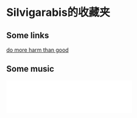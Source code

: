 # Silvigarabis的收藏夹

## Some links

<a href="https://idioms.thefreedictionary.com/do+more+harm+than+good">do more harm than good</a>

## Some music

<iframe frameborder="no" border="0" marginwidth="0" marginheight="0" width=330 height=86 src="//music.163.com/outchain/player?type=2&id=802239&auto=0&height=66"></iframe>
